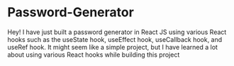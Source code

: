 # Password-Generator
Hey! I have just built a password generator in React JS using various React hooks such as the useState hook, useEffect hook, useCallback hook, and useRef hook.
It might seem like a simple project, but I have learned a lot about using various React hooks while building this project
